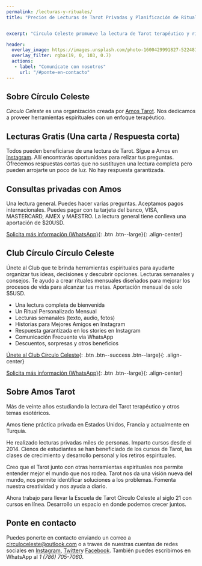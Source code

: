 ```yaml
---
permalink: /lecturas-y-rituales/
title: "Precios de Lecturas de Tarot Privadas y Planificación de Rituales"


excerpt: "Circulo Celeste promueve la lectura de Tarot terapéutico y rituales para organizar y desarrollar tus ideas. Ofrecemos cursos, talleres y seminarios."

header:
  overlay_image: https://images.unsplash.com/photo-1600429991827-5224817554f8?ixlib=rb-1.2.1&ixid=MnwxMjA3fDB8MHxwaG90by1wYWdlfHx8fGVufDB8fHx8&auto=format&fit=crop&w=870&q=80
  overlay_filter: rgba(19, 0, 103, 0.7)
  actions:
   - label: "Comunícate con nosotros"
     url: "/#ponte-en-contacto"
---
```

## Sobre Círculo Celeste

*Círculo Celeste* es una organización creada por [Amos Tarot](#sobre-amos-tarot). Nos dedicamos a proveer herramientas espirituales con un enfoque terapéutico.


## Lecturas Gratis (Una carta / Respuesta corta)

Todos pueden beneficiarse de una lectura de Tarot. Sígue a Amos en [Instagram](https://instagram.com/amostarot). Allí encontrarás oportunidaes para relizar tus preguntas. Ofrecemos respuestas cortas que no sustituyen una lectura completa pero pueden arrojarte un poco de luz. No hay respuesta garantizada.

## Consultas privadas con Amos

Una lectura general. Puedes hacer varias preguntas. Aceptamos pagos internacionales. Puedes pagar con tu tarjeta del banco, VISA, MASTERCARD, AMEX y MAESTRO. La lectura general tiene conlleva una aportación de $20USD.

[Solicita más información (WhatsApp)](https://wa.me/17867057060){: .btn  .btn--large}{: .align-center}


## Club Círculo Círculo Celeste

Únete al Club que te brinda herramientas espirituales para ayudarte organizar tus ideas, decisiones y descubrir opciones. Lecturas semanales y consejos. Te ayudo a crear rituales mensuales diseñados para mejorar los procesos de vida para alcanzar tus metas. Aportación mensual de solo $5USD.

- Una lectura completa de bienvenida
- Un Ritual Personalizado Mensual
- Lecturas semanales (texto, audio, fotos)
- Historias para Mejores Amigos en Instagram
- Respuesta garantizada en los stories en Instagram
- Comunicación Frecuente via WhatsApp
- Descuentos, sorpresas y otros beneficios

[Únete al Club Círculo Celeste](https://www.buymeacoffee.com/amostarot){: .btn .btn--success .btn--large}{: .align-center}

[Solicita más información (WhatsApp)](https://wa.me/17867057060){: .btn  .btn--large}{: .align-center}

## Sobre Amos Tarot

Más de veinte años estudiando la lectura del Tarot terapéutico y otros temas esotéricos.

Amos tiene práctica privada en Estados Unidos, Francia y actualmente en Turquía.

He realizado lecturas privadas miles de personas. Imparto cursos desde el 2014. Cienos de estudiantes se han beneficiado de los cursos de Tarot, las clases de crecimiento y desarrollo personal y los retiros espirituales.

Creo que el Tarot junto con otras herramientas espirituales nos permite entender mejor el mundo que nos rodea. Tarot nos da una visión nueva del mundo, nos permite identificar soluciones a los problemas. Fomenta nuestra creatividad y nos ayuda a diario.

Ahora trabajo para llevar la Escuela de Tarot Círculo Celeste al siglo 21 con cursos en línea. Desarrollo un espacio en donde podemos crecer juntos.

## Ponte en contacto

Puedes ponerte en contacto enviando un correo a circuloceleste@outlook.com o a traves de nuestras cuentas de redes sociales en [Instagram](https://instagram.com/amos.tarot), [Twitter](https://twitter.com/amostarot)y [Facebook](https://facebook.com/amostarot). También puedes escribirnos en WhatsApp al *1 (786) 705-7060*.
